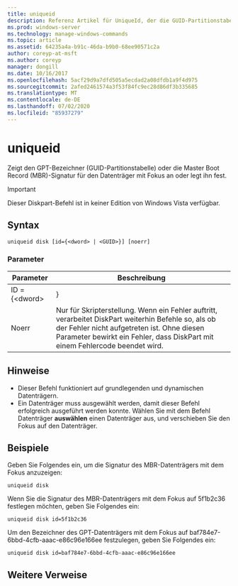 ```yaml
---
title: uniqueid
description: Referenz Artikel für UniqueId, der die GUID-Partitionstabelle (GPT) oder die Master Boot Record (MBR)-Signatur für den Datenträger mit dem Fokus anzeigt oder festlegt.
ms.prod: windows-server
ms.technology: manage-windows-commands
ms.topic: article
ms.assetid: 64235a4a-b91c-46da-b9b0-68ee90571c2a
author: coreyp-at-msft
ms.author: coreyp
manager: dongill
ms.date: 10/16/2017
ms.openlocfilehash: 5acf29d9a7dfd505a5ecdad2a08dfdb1a9f4d975
ms.sourcegitcommit: 2afed2461574a3f53f84fc9ec28d86df3b335685
ms.translationtype: MT
ms.contentlocale: de-DE
ms.lasthandoff: 07/02/2020
ms.locfileid: "85937279"
---
```

# <a name="uniqueid"></a>uniqueid

Zeigt den GPT-Bezeichner (GUID-Partitionstabelle) oder die Master Boot Record (MBR)-Signatur für den Datenträger mit Fokus an oder legt ihn fest.

> [!IMPORTANT]
> Dieser Diskpart-Befehl ist in keiner Edition von Windows Vista verfügbar.

## <a name="syntax"></a>Syntax

```
uniqueid disk [id={<dword> | <GUID>}] [noerr]
```

### <a name="parameters"></a>Parameter

|  Parameter   |                                                                                             Beschreibung                                                                                              |
|--------------|------------------------------------------------------------------------------------------------------------------------------------------------------------------------------------------------------|
| ID = {\<dword> |                                                                                               <GUID>}                                                                                                |
|    Noerr     | Nur für Skripterstellung. Wenn ein Fehler auftritt, verarbeitet DiskPart weiterhin Befehle so, als ob der Fehler nicht aufgetreten ist. Ohne diesen Parameter bewirkt ein Fehler, dass DiskPart mit einem Fehlercode beendet wird. |

## <a name="remarks"></a>Hinweise

-   Dieser Befehl funktioniert auf grundlegenden und dynamischen Datenträgern.
-   Ein Datenträger muss ausgewählt werden, damit dieser Befehl erfolgreich ausgeführt werden konnte. Wählen Sie mit dem Befehl Datenträger **auswählen** einen Datenträger aus, und verschieben Sie den Fokus auf den Datenträger.

## <a name="examples"></a>Beispiele

Geben Sie Folgendes ein, um die Signatur des MBR-Datenträgers mit dem Fokus anzuzeigen:
```
uniqueid disk
```
Wenn Sie die Signatur des MBR-Datenträgers mit dem Fokus auf 5f1b2c36 festlegen möchten, geben Sie Folgendes ein:
```
uniqueid disk id=5f1b2c36
```
Um den Bezeichner des GPT-Datenträgers mit dem Fokus auf baf784e7-6bbd-4cfb-aaac-e86c96e166ee festzulegen, geben Sie Folgendes ein:
```
uniqueid disk id=baf784e7-6bbd-4cfb-aaac-e86c96e166ee
```

## <a name="additional-references"></a>Weitere Verweise

